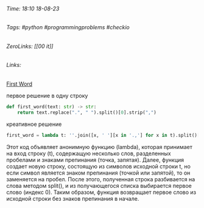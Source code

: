 ###### Time: 18:10  18-08-23  
###### Tags: #python #programmingproblems #checkio 
###### ZeroLinks: [[00 it]]
###### Links: 

[First Word](https://py.checkio.org/ru/mission/first-word/)

первое решение в одну строку
```python
def first_word(text: str) -> str:
    return text.replace(".", " ").split()[0].strip(",")
```

креативное решение

```python
first_word = lambda t: ''.join([x, ' '][x in '.,'] for x in t).split()[0]
```

Этот код объявляет анонимную функцию (lambda), которая принимает на вход строку (t), содержащую несколько слов, разделенных пробелами и знаками препинания (точка, запятая).
Далее, функция создает новую строку, состоящую из символов исходной строки t, но если символ является знаком препинания (точкой или запятой), то он заменяется на пробел.
После этого, полученная строка разбивается на слова методом split(), и из получающегося списка выбирается первое слово (индекс 0).
Таким образом, функция возвращает первое слово из исходной строки без знаков препинания в начале.